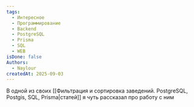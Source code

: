 ```yaml
---
tags:
  - Интересное
  - Программирование
  - Backend
  - PostgreSQL
  - Prisma
  - SQL
  - WEB
isDone: false
Authors:
  - Naylour
createdAt: 2025-09-03
---
```

В одной из своих [[Фильтрация и сортировка заведений. PostgreSQL, Postgis, SQL, Prisma|статей]] я чуть рассказал про работу с ним